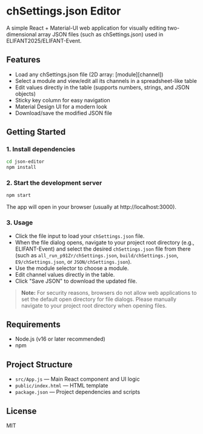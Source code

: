 # chSettings.json Editor

A simple React + Material-UI web application for visually editing two-dimensional array JSON files (such as chSettings.json) used in ELIFANT2025/ELIFANT-Event.

## Features
- Load any chSettings.json file (2D array: [module][channel])
- Select a module and view/edit all its channels in a spreadsheet-like table
- Edit values directly in the table (supports numbers, strings, and JSON objects)
- Sticky key column for easy navigation
- Material Design UI for a modern look
- Download/save the modified JSON file

## Getting Started

### 1. Install dependencies
```sh
cd json-editor
npm install
```

### 2. Start the development server
```sh
npm start
```

The app will open in your browser (usually at http://localhost:3000).

### 3. Usage
- Click the file input to load your `chSettings.json` file.
- When the file dialog opens, navigate to your project root directory (e.g., ELIFANT-Event) and select the desired `chSettings.json` file from there (such as `all_run_p91Zr/chSettings.json`, `build/chSettings.json`, `E9/chSettings.json`, or `JSON/chSettings.json`).
- Use the module selector to choose a module.
- Edit channel values directly in the table.
- Click "Save JSON" to download the updated file.

> **Note:** For security reasons, browsers do not allow web applications to set the default open directory for file dialogs. Please manually navigate to your project root directory when opening files.

## Requirements
- Node.js (v16 or later recommended)
- npm

## Project Structure
- `src/App.js` — Main React component and UI logic
- `public/index.html` — HTML template
- `package.json` — Project dependencies and scripts

## License
MIT
